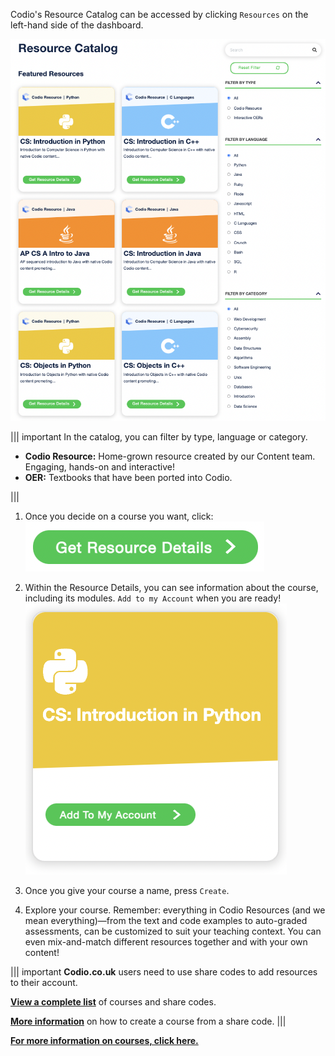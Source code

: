 Codio's Resource Catalog can be accessed by clicking `Resources` on the left-hand side of the dashboard. 

![.guides/img/resourcepage](.guides/img/resourcepage.png)

||| important
In the catalog, you can filter by type, language or category. 

* **Codio Resource:** Home-grown resource created by our Content team. Engaging, hands-on and interactive!
* **OER:** Textbooks that have been ported into Codio. 

|||

1. Once you decide on a course you want, click:
![.guides/img/resourcedetails](.guides/img/resourcedetails.png)

2. Within the Resource Details, you can see information about the course, including its modules. `Add to my Account` when you are ready! 
![.guides/img/addtomyaccount](.guides/img/addtomyaccount.png)

3. Once you give your course a name, press `Create`.

4. Explore your course. Remember: everything in Codio Resources (and we mean everything)—from the text and code examples to auto-graded assessments, can be customized to suit your teaching context. You can even mix-and-match different resources together and with your own content! 


||| important
**Codio.co.uk** users need to use share codes to add resources to their account. 

[**View a complete list**](https://docs.codio.com/instructors/setupcourses/resources/codioresources.html#codio-resources)  of courses and share codes. 

[**More information**](https://docs.codio.com/instructors/setupcourses/create-course.html#create-fromsharecode) on how to create a course from a share code. 
|||

[**For more information on courses, click here.**](https://docs.codio.com/instructors/setupcourses/courses.html) 
